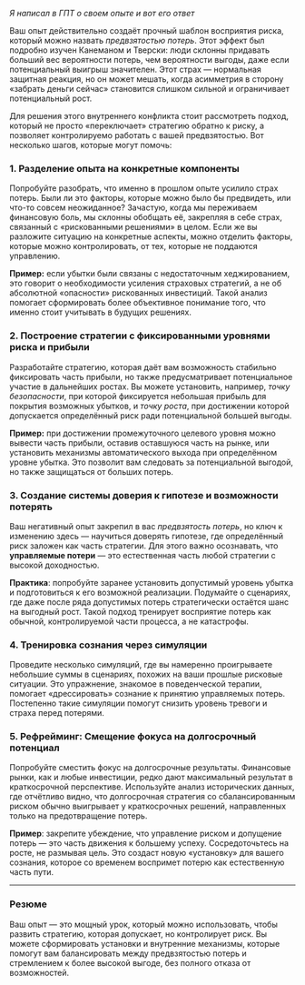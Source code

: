 *Я написал в ГПТ о своем опыте и вот его ответ*

Ваш опыт действительно создаёт прочный шаблон восприятия риска, который можно назвать *предвзятостью потерь*. Этот эффект был подробно изучен Канеманом и Тверски: люди склонны придавать больший вес вероятности потерь, чем вероятности выгоды, даже если потенциальный выигрыш значителен. Этот страх — нормальная защитная реакция, но он может мешать, когда асимметрия в сторону «забрать деньги сейчас» становится слишком сильной и ограничивает потенциальный рост.

Для решения этого внутреннего конфликта стоит рассмотреть подход, который не просто «переключает» стратегию обратно к риску, а позволяет контролируемо работать с вашей предвзятостью. Вот несколько шагов, которые могут помочь:

### 1. **Разделение опыта на конкретные компоненты**
   Попробуйте разобрать, что именно в прошлом опыте усилило страх потерь. Были ли это факторы, которые можно было бы предвидеть, или что-то совсем неожиданное? Зачастую, когда мы переживаем финансовую боль, мы склонны обобщать её, закрепляя в себе страх, связанный с «рискованными решениями» в целом. Если же вы разложите ситуацию на конкретные аспекты, можно отделить факторы, которые можно контролировать, от тех, которые не поддаются управлению.

   **Пример:** если убытки были связаны с недостаточным хеджированием, это говорит о необходимости усиления страховых стратегий, а не об абсолютной «опасности» рискованных инвестиций. Такой анализ помогает сформировать более объективное понимание того, что именно стоит учитывать в будущих решениях.

### 2. **Построение стратегии с фиксированными уровнями риска и прибыли**
   Разработайте стратегию, которая даёт вам возможность стабильно фиксировать часть прибыли, но также предусматривает потенциальное участие в дальнейших ростах. Вы можете установить, например, *точку безопасности*, при которой фиксируется небольшая прибыль для покрытия возможных убытков, и *точку роста*, при достижении которой допускается определённый риск ради потенциальной большей выгоды.

   **Пример:** при достижении промежуточного целевого уровня можно вывести часть прибыли, оставив оставшуюся часть на рынке, или установить механизмы автоматического выхода при определённом уровне убытка. Это позволит вам следовать за потенциальной выгодой, но также защищаться от больших потерь.

### 3. **Создание системы доверия к гипотезе и возможности потерять**
   Ваш негативный опыт закрепил в вас *предвзятость потерь*, но ключ к изменению здесь — научиться доверять гипотезе, где определённый риск заложен как часть стратегии. Для этого важно осознавать, что **управляемые потери** — это естественная часть любой стратегии с высокой доходностью. 

   **Практика**: попробуйте заранее установить допустимый уровень убытка и подготовиться к его возможной реализации. Подумайте о сценариях, где даже после ряда допустимых потерь стратегически остаётся шанс на выгодный рост. Такой подход тренирует восприятие потерь как обычной, контролируемой части процесса, а не катастрофы.

### 4. **Тренировка сознания через симуляции**
   Проведите несколько симуляций, где вы намеренно проигрываете небольшие суммы в сценариях, похожих на ваши прошлые рисковые ситуации. Это упражнение, знакомое в поведенческой терапии, помогает «дрессировать» сознание к принятию управляемых потерь. Постепенно такие симуляции помогут снизить уровень тревоги и страха перед потерями.

### 5. **Рефрейминг: Смещение фокуса на долгосрочный потенциал**
   Попробуйте сместить фокус на долгосрочные результаты. Финансовые рынки, как и любые инвестиции, редко дают максимальный результат в краткосрочной перспективе. Используйте анализ исторических данных, где отчётливо видно, что долгосрочная стратегия со сбалансированным риском обычно выигрывает у краткосрочных решений, направленных только на предотвращение потерь.

   **Пример**: закрепите убеждение, что управление риском и допущение потерь — это часть движения к большему успеху. Сосредоточьтесь на росте, не размывая цель. Это создаст новую «установку» для вашего сознания, которое со временем воспримет потерю как естественную часть пути.

---

### Резюме
Ваш опыт — это мощный урок, который можно использовать, чтобы развить стратегию, которая допускает, но контролирует риск. Вы можете сформировать установки и внутренние механизмы, которые помогут вам балансировать между предвзятостью потерь и стремлением к более высокой выгоде, без полного отказа от возможностей.
